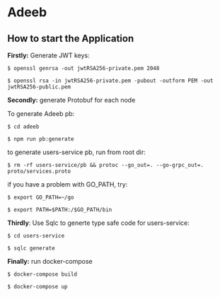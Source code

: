 # Adeeb


## How to start the Application

**Firstly:** Generate JWT keys:

```ssh
$ openssl genrsa -out jwtRSA256-private.pem 2048

$ openssl rsa -in jwtRSA256-private.pem -pubout -outform PEM -out jwtRSA256-public.pem
```


**Secondly:** generate Protobuf for each node

To generate Adeeb pb:

```ssh
$ cd adeeb

$ npm run pb:generate
```

to generate users-service pb, run from root dir:

```ssh
$ rm -rf users-service/pb && protoc --go_out=. --go-grpc_out=. proto/services.proto
```

if you have a problem with GO_PATH, try:

```ssh
$ export GO_PATH=~/go

$ export PATH=$PATH:/$GO_PATH/bin
```

**Thirdly**: Use Sqlc to generte type safe code for users-service:
```
$ cd users-service

$ sqlc generate
```

**Finally:** run docker-compose

```ssh
$ docker-compose build

$ docker-compose up
```